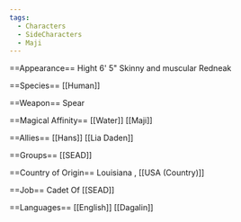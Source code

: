 ```yaml
---
tags:
  - Characters
  - SideCharacters
  - Maji
---
```

==Appearance==
Hight 6' 5"
Skinny and muscular
Redneak

==Species==
[[Human]]

==Weapon==
Spear

==Magical Affinity==
[[Water]] [[Maji]]

==Allies==
[[Hans]]
[[Lia Daden]]

==Groups==
[[SEAD]]

==Country of Origin==
Louisiana , [[USA (Country)]] 

==Job==
Cadet Of [[SEAD]]

==Languages==
[[English]] [[Dagalin]]